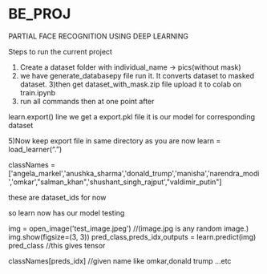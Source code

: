 # BE_PROJ
PARTIAL FACE RECOGNITION USING DEEP LEARNING

Steps to run the current project

1) Create a dataset folder with individual_name -> pics(without mask)
2) we have generate_databasepy file run it. It converts dataset to masked dataset.
3)then get dataset_with_mask.zip file upload it to colab on train.ipynb
4) run all commands then at one point after

learn.export() line we get a export.pkl file it is our model for corresponding dataset

5)Now keep export file in same directory as you are now
learn = load_learner(“.”)

classNames = ['angela_markel','anushka_sharma','donald_trump','manisha','narendra_modi','omkar',"salman_khan",'shushant_singh_rajput',"valdimir_putin"]

these are dataset_ids for now


so learn now has our model testing

img = open_image('test_image.jpeg')
//(image.jpg is any random image.)
img.show(figsize=(3, 3))
pred_class,preds_idx,outputs = learn.predict(img)
pred_class //this gives tensor

classNames[preds_idx]	//given name like omkar,donald trump ...etc

